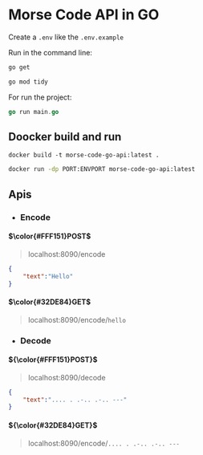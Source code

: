 # Morse Code API in GO

Create a ```.env``` like the ```.env.example```

Run in the command line:

```sh
go get
```

```sh
go mod tidy
```

For run the project:

```go
go run main.go
```

## Doocker build and run

```sf
docker build -t morse-code-go-api:latest .
```

```sh
docker run -dp PORT:ENVPORT morse-code-go-api:latest
```

## Apis

<!-- ### <span style="color:#25881e">Encode</span> -->
- ### <span >Encode</span>

<!-- #### <span style="color:#FFF151">POST</span> -->
#### $\color{#FFF151}POST$

> localhost:8090/encode

```json
{
    "text":"Hello"
}
```

<!-- #### <span style="color:#32DE84">GET</span> -->
#### $\color{#32DE84}GET$

> localhost:8090/encode/`hello`

- ### Decode
  
#### ${\color{#FFF151}POST}$

> localhost:8090/decode

```json
{
    "text":".... . .-.. .-.. ---"
}
```

#### ${\color{#32DE84}GET}$

<!-- >localhost:8090/decode/<span style="color:#32DE84">.... . .-.. .-.. ---</span> -->
> localhost:8090/encode/`.... . .-.. .-.. ---`
